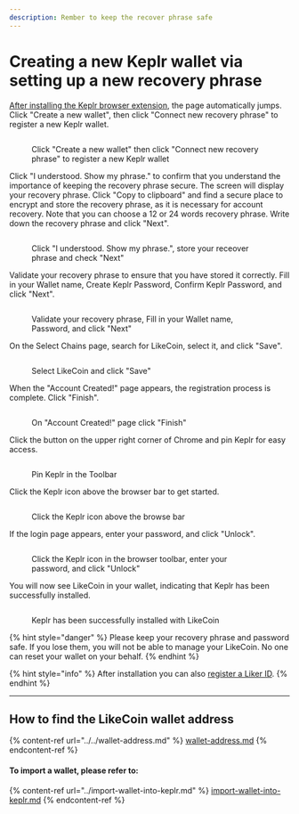 ```yaml
---
description: Rember to keep the recover phrase safe
---
```


# Creating a new Keplr wallet via setting up a new recovery phrase

[After installing the Keplr browser extension](./), the page automatically jumps. Click "Create a new wallet", then click "Connect new recovery phrase" to register a new Keplr wallet.

<figure><img src="../../../../.gitbook/assets/Keplr Seed Phrase 1.png" alt=""><figcaption><p>Click "Create a new wallet" then click "Connect new recovery phrase" to register a new Keplr wallet</p></figcaption></figure>

Click "I understood. Show my phrase." to confirm that you understand the importance of keeping the recovery phrase secure. The screen will display your recovery phrase. Click "Copy to clipboard" and find a secure place to encrypt and store the recovery phrase, as it is necessary for account recovery. Note that you can choose a 12 or 24 words recovery phrase. Write down the recovery phrase and click "Next".

<figure><img src="../../../../.gitbook/assets/Keplr Seed Phrase 2.png" alt=""><figcaption><p>Click "I understood. Show my phrase.", store your receover phrase and check "Next"</p></figcaption></figure>

Validate your recovery phrase to ensure that you have stored it correctly. Fill in your Wallet name, Create Keplr Password, Confirm Keplr Password, and click "Next".

<figure><img src="../../../../.gitbook/assets/Keplr Seed Phrase 3.png" alt=""><figcaption><p>Validate your recovery phrase, Fill in your Wallet name, Password, and click "Next"</p></figcaption></figure>

On the Select Chains page, search for LikeCoin, select it, and click "Save".

<figure><img src="../../../../.gitbook/assets/Keplr Web3Auth 6.png" alt=""><figcaption><p>Select LikeCoin and click "Save"</p></figcaption></figure>

When the "Account Created!" page appears, the registration process is complete. Click "Finish".

<figure><img src="../../../../.gitbook/assets/Keplr Web3Auth 7.png" alt=""><figcaption><p>On "Account Created!" page click "Finish"</p></figcaption></figure>

Click the button on the upper right corner of Chrome and pin Keplr for easy access.

<figure><img src="../../../../.gitbook/assets/Keplr 3.png" alt=""><figcaption><p>Pin Keplr in the Toolbar</p></figcaption></figure>

Click the Keplr icon above the browser bar to get started.

<figure><img src="../../../../.gitbook/assets/Keplr Web3Auth 1.png" alt=""><figcaption><p>Click the Keplr icon above the browse bar</p></figcaption></figure>

If the login page appears, enter your password, and click "Unlock".

<figure><img src="../../../../.gitbook/assets/Keplr 12.png" alt=""><figcaption><p>Click the Keplr icon in the browser toolbar, enter your password, and click "Unlock"</p></figcaption></figure>

You will now see LikeCoin in your wallet, indicating that Keplr has been successfully installed.

<figure><img src="../../../../.gitbook/assets/Keplr 13.png" alt=""><figcaption><p>Keplr has been successfully installed with LikeCoin</p></figcaption></figure>

{% hint style="danger" %}
Please keep your recovery phrase and password safe. If you lose them, you will not be able to manage your LikeCoin. No one can reset your wallet on your behalf.
{% endhint %}

{% hint style="info" %}
After installation you can also [register a Liker ID](../../../../user-guide/liker-id/register-with-keplr.md).
{% endhint %}

***

## How to find the LikeCoin wallet address

{% content-ref url="../../wallet-address.md" %}
[wallet-address.md](../../wallet-address.md)
{% endcontent-ref %}

#### To import a wallet, please refer to:

{% content-ref url="../import-wallet-into-keplr.md" %}
[import-wallet-into-keplr.md](../import-wallet-into-keplr.md)
{% endcontent-ref %}
